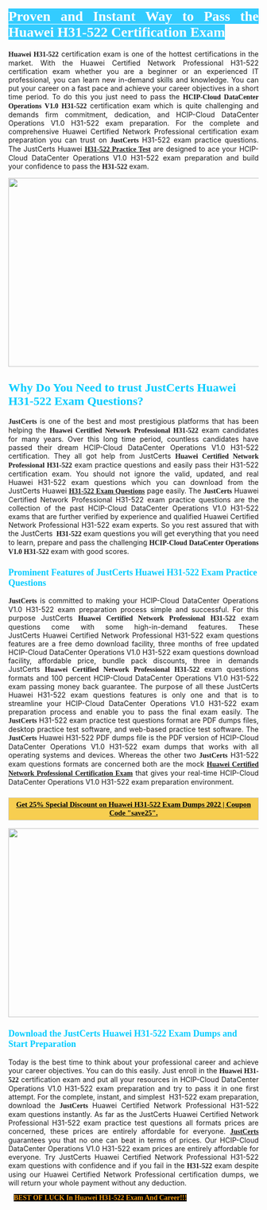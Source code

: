 <h1 style="text-align: justify;"><span style="color:#ffffff;"><span style="font-family:Georgia,serif;"><strong><span style="background-color:#33ccff;">Proven and Instant Way to Pass the Huawei H31-522 Certification Exam</span></strong></span></span></h1>

<p style="text-align: justify;"><span style="font-family:Georgia,serif;"><strong>Huawei H31-522</strong></span> certification exam is one of the hottest certifications in the market. With the Huawei Certified Network Professional H31-522 certification exam whether you are a beginner or an experienced IT professional, you can learn new in-demand skills and knowledge. You can put your career on a fast pace and achieve your career objectives in a short time period. To do this you just need to pass the <span style="font-family:Georgia,serif;"><strong>HCIP-Cloud DataCenter Operations V1.0 H31-522</strong></span> certification exam which is quite challenging and demands firm commitment, dedication, and HCIP-Cloud DataCenter Operations V1.0 H31-522 exam preparation. For the complete and comprehensive Huawei Certified Network Professional certification exam preparation you can trust on <span style="font-size:14px;"><span style="font-family:Georgia,serif;"><strong>JustCerts</strong></span></span> H31-522 exam practice questions. The JustCerts Huawei <span style="font-family:Georgia,serif;"><strong><a href="https://www.justcerts.com/huawei/h31-522-practice-questions.html">H31-522 Practice Test</a></strong></span> are designed to ace your HCIP-Cloud DataCenter Operations V1.0 H31-522 exam preparation and build your confidence to pass the <span style="font-family:Georgia,serif;"><strong> H31-522</strong></span> exam.</p>

<p style="text-align: center;"><a href="https://www.justcerts.com/huawei/h31-522-practice-questions.html"><img alt="" src="https://i.imgur.com/jVK0eNK.jpg" style="width: 720px; height: 380px;" /></a></p>

<h2 style="margin-right:0in; margin-left:0in"><span style="color:#00ccff;"><span style="font-family:Georgia,serif;"><strong><span style="font-size:18pt">Why Do You Need to trust JustCerts Huawei H31-522 Exam Questions?</span></strong></span></span></h2>

<p style="text-align: justify;"><span style="font-size:14px;"><span style="font-family:Georgia,serif;"><strong>JustCerts</strong></span></span> is one of the best and most prestigious platforms that has been helping the <span style="font-family:Georgia,serif;"><strong>Huawei Certified Network Professional H31-522</strong></span> exam candidates for many years. Over this long time period, countless candidates have passed their dream HCIP-Cloud DataCenter Operations V1.0 H31-522 certification. They all got help from JustCerts <span style="font-family:Georgia,serif;"><strong>Huawei Certified Network Professional H31-522</strong></span> exam practice questions and easily pass their H31-522 certification exam. You should not ignore the valid, updated, and real Huawei H31-522 exam questions which you can download from the JustCerts Huawei <a href="https://www.justcerts.com/huawei/h31-522-practice-questions.html"><span style="font-family:Georgia,serif;"><strong>H31-522 Exam Questions</strong></span></a> page easily. The <span style="font-size:14px;"><span style="font-family:Georgia,serif;"><strong>JustCerts</strong></span></span> Huawei Certified Network Professional H31-522 exam practice questions are the collection of the past HCIP-Cloud DataCenter Operations V1.0 H31-522 exams that are further verified by experience and qualified Huawei Certified Network Professional H31-522 exam experts. So you rest assured that with the JustCerts <span style="font-family:Georgia,serif;"><strong> H31-522</strong></span> exam questions you will get everything that you need to learn, prepare and pass the challenging <span style="font-family:Georgia,serif;"><strong>HCIP-Cloud DataCenter Operations V1.0 H31-522</strong></span> exam with good scores.</p>

<h3 style="margin-right:0in; margin-left:0in"><span style="color:#00ccff;"><span style="font-family:Georgia,serif;"><strong><span style="font-size:13.5pt">Prominent Features of JustCerts Huawei H31-522 Exam Practice Questions</span></strong></span></span></h3>

<p style="text-align: justify;"><span style="font-size:14px;"><span style="font-family:Georgia,serif;"><strong>JustCerts</strong></span></span> is committed to making your HCIP-Cloud DataCenter Operations V1.0 H31-522 exam preparation process simple and successful. For this purpose JustCerts <span style="font-family:Georgia,serif;"><strong>Huawei Certified Network Professional H31-522</strong></span> exam questions come with some high-in-demand features. These JustCerts Huawei Certified Network Professional H31-522 exam questions features are a free demo download facility, three months of free updated HCIP-Cloud DataCenter Operations V1.0 H31-522 exam questions download facility, affordable price, bundle pack discounts, three in demands JustCerts <span style="font-family:Georgia,serif;"><strong>Huawei Certified Network Professional H31-522</strong></span> exam questions formats and 100 percent HCIP-Cloud DataCenter Operations V1.0 H31-522 exam passing money back guarantee. The purpose of all these JustCerts Huawei H31-522 exam questions features is only one and that is to streamline your HCIP-Cloud DataCenter Operations V1.0 H31-522 exam preparation process and enable you to pass the final exam easily. The <span style="font-size:14px;"><span style="font-family:Georgia,serif;"><strong>JustCerts</strong></span></span> H31-522 exam practice test questions format are PDF dumps files, desktop practice test software, and web-based practice test software. The <span style="font-size:14px;"><span style="font-family:Georgia,serif;"><strong>JustCerts</strong></span></span> Huawei H31-522 PDF dumps file is the PDF version of HCIP-Cloud DataCenter Operations V1.0 H31-522 exam dumps that works with all operating systems and devices. Whereas the other two <span style="font-family:Georgia,serif;"><span style="font-size:14px;"><strong>JustCerts</strong></span></span> H31-522 exam questions formats are concerned both are the mock <a href="https://www.justcerts.com/huawei/huawei-certified-network-professional-certification-exams.html"><span style="font-family:Georgia,serif;"><strong>Huawei Certified Network Professional Certification Exam</strong></span></a> that gives your real-time HCIP-Cloud DataCenter Operations V1.0 H31-522 exam preparation environment.</p>

<h3 style="background: rgb(247, 206, 80); border: 1px solid rgb(204, 204, 204); padding: 5px 10px; text-align: center;"><span style="font-family:Georgia,serif;"><u><span style="color:#000000;"><span style="font-size:11pt;"><span style="line-height:normal;"><b><span cambria="">Get 25% Special Discount on Huawei H31-522 Exam Dumps 2022 | Coupon Code "save25".</span></b></span></span></span></u></span></h3>

<p style="text-align: center;"><a href="https://www.justcerts.com/huawei/h31-522-practice-questions.html"><img alt="" src="https://i.imgur.com/ILNYM6U.jpg" style="width: 720px; height: 380px;" /></a></p>

<h3 style="margin-right:0in; margin-left:0in"><span style="color:#00ccff;"><span style="font-family:Georgia,serif;"><strong><span style="font-size:13.5pt">Download the JustCerts Huawei H31-522 Exam Dumps and Start Preparation</span></strong></span></span></h3>

<p style="text-align: justify;">Today is the best time to think about your professional career and achieve your career objectives. You can do this easily. Just enroll in the <span style="font-family:Georgia,serif;"><strong>Huawei H31-522</strong></span> certification exam and put all your resources in HCIP-Cloud DataCenter Operations V1.0 H31-522 exam preparation and try to pass it in one first attempt. For the complete, instant, and simplest  H31-522 exam preparation, download the <span style="font-size:14px;"><span style="font-family:Georgia,serif;"><strong>JustCerts</strong></span></span> Huawei Certified Network Professional H31-522 exam questions instantly. As far as the JustCerts Huawei Certified Network Professional H31-522 exam practice test questions all formats prices are concerned, these prices are entirely affordable for everyone. <a href="https://www.justcerts.com/"><span style="font-size:14px;"><span style="font-family:Georgia,serif;"><strong>JustCerts</strong></span></span></a> guarantees you that no one can beat in terms of prices. Our HCIP-Cloud DataCenter Operations V1.0 H31-522 exam prices are entirely affordable for everyone. Try JustCerts Huawei Certified Network Professional H31-522 exam questions with confidence and if you fail in the <span style="font-family:Georgia,serif;"><strong> H31-522</strong></span> exam despite using our Huawei Certified Network Professional certification dumps, we will return your whole payment without any deduction.</p>

<p style="text-align:justify; margin:0in 8pt"><span style="color:#f39c12;"><span style="font-size:14px;"><span style="font-family:Georgia,serif;"><strong><span style="line-height:107%"><span style="background-color:#000000;">BEST OF LUCK In Huawei H31-522 Exam And Career!!!</span></span></strong></span></span></span></p>
